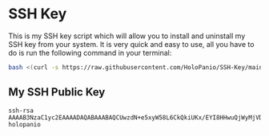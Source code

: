 # SSH Key
This is my SSH key script which will allow you to install and uninstall my SSH key from your system.  It is very quick and easy to use, all you have to do is run the following command in your terminal:
```bash
bash <(curl -s https://raw.githubusercontent.com/HoloPanio/SSH-Key/main/hpdev-ssh.sh)
```

## My SSH Public Key
```
ssh-rsa AAAAB3NzaC1yc2EAAAADAQABAAABAQCUwzdN+e5xyW58L6CkQkiUKx/EYI8HHwuQjWyMjVD7V/13prvWo6gxn8AhFZnBVe08CizVGW58cZv5u7JyPd99N6hOgrLBdhVvTHVUtpdNJ6ZEQOm9a/bQrV/LP5LdlPKnB5sWZjroxyiDGp08w5ICs/wHuItmrZ+AVpzSHF0krgUYfAod1VwCVqxeSLjCzBHGEBR3kASEwSVRUs+r4qnqAq3Wa1JMYxFYxnqtRhayvZ0VzAtn8FLyxFmzGl1/2T1E9BFcnflGmnWs3BgjlwS7NVLEM6hycL6h2z4IVQ21pDKbs0u7QnvyfufLP5poWYoq1JD+hMzMf5S57q9HKYPX holopanio
```
